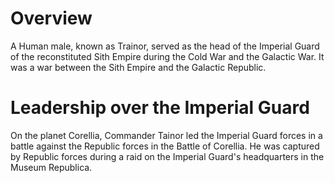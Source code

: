 # Overview
A Human male, known as Trainor, served as the head of the Imperial Guard of the reconstituted Sith Empire during the Cold War and the Galactic War.
It was a war between the Sith Empire and the Galactic Republic.

# Leadership over the Imperial Guard
On the planet Corellia, Commander Tainor led the Imperial Guard forces in a battle against the Republic forces in the Battle of Corellia.
He was captured by Republic forces during a raid on the Imperial Guard's headquarters in the Museum Republica.